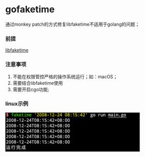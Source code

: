 # gofaketime
通过monkey patch的方式修复libfaketime不适用于golang的问题；


### 前提
[libfaketime](https://github.com/wolfcw/libfaketime)


### 注意事项
1. 不能在权限管控严格的操作系统运行；如：macOS；
2. 需要结合libfaketime使用
3. 需要开启cgo功能;

### linux示例
![img](img.png)
